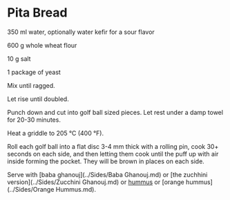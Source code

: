 Pita Bread
==========

350 ml water, optionally water kefir for a sour flavor

600 g whole wheat flour

10 g salt

1 package of yeast

Mix until ragged. 

Let rise until doubled.

Punch down and cut into golf ball sized pieces. Let rest under a damp towel 
for 20-30 minutes.

Heat a griddle to 205 °C (400 °F).

Roll each golf ball into a flat disc 3-4 mm thick with a rolling pin, cook
30+ seconds on each side, and then letting them cook until the puff up with
air inside forming the pocket. They will be brown in places on each side.

Serve with [baba ghanouj](../Sides/Baba Ghanouj.md) or [the zuchhini
version](../Sides/Zucchini Ghanouj.md) or [hummus](../Sides/Hummus.md) or
[orange hummus](../Sides/Orange Hummus.md).


